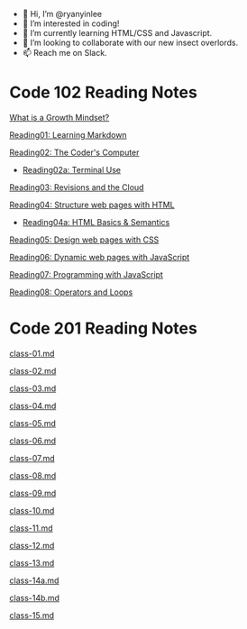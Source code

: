 - 👋 Hi, I’m @ryanyinlee
- 👀 I’m interested in coding!
- 🌱 I’m currently learning HTML/CSS and Javascript.
- 💞️ I’m looking to collaborate with our new insect overlords.
- 📫 Reach me on Slack.

# Code 102 Reading Notes

[What is a Growth Mindset?](growthmindset.md)

[Reading01: Learning Markdown](reading01.md)

[Reading02: The Coder's Computer](reading02.md)
- [Reading02a: Terminal Use](reading02a.html)

[Reading03: Revisions and the Cloud](reading03.md)

[Reading04: Structure web pages with HTML](reading04.md)
- [Reading04a: HTML Basics & Semantics](reading04a.md)

[Reading05: Design web pages with CSS](reading05.md)

[Reading06: Dynamic web pages with JavaScript](reading06.md)

[Reading07: Programming with JavaScript](reading07.md)

[Reading08: Operators and Loops](reading08.md)

# Code 201 Reading Notes

[class-01.md](class-01.md)

[class-02.md](class-02.md)

[class-03.md](class-03.md)

[class-04.md](class-04.md)

[class-05.md](class-05.md)

[class-06.md](class-06.md)

[class-07.md](class-07.md)

[class-08.md](class-08.md)

[class-09.md](class-09.md)

[class-10.md](class-10.md)

[class-11.md](class-11.md)

[class-12.md](class-12.md)

[class-13.md](class-13.md)

[class-14a.md](class-14a.md)

[class-14b.md](class-14b.md)

[class-15.md](class-15.md)



<!---
ryanyinlee/ryanyinlee is a ✨ special ✨ repository because its `README.md` (this file) appears on your GitHub profile.
You can click the Preview link to take a look at your changes.
--->
